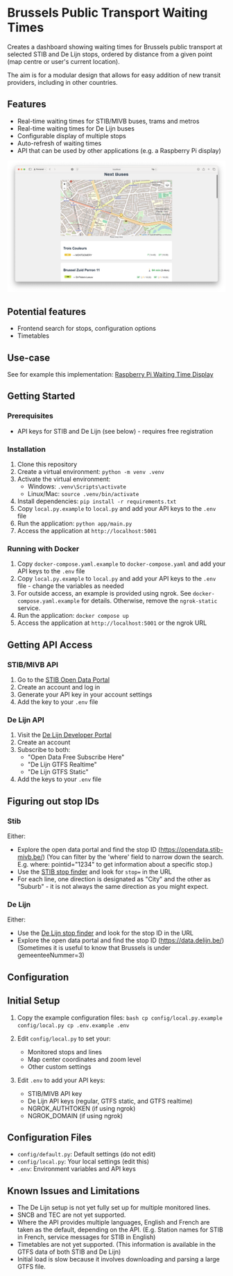# Brussels Public Transport Waiting Times

Creates a dashboard showing waiting times for Brussels public transport at selected STIB and De Lijn stops, ordered by distance from a given point (map centre or user's current location).

The aim is for a modular design that allows for easy addition of new transit providers, including in other countries.

## Features
- Real-time waiting times for STIB/MIVB buses, trams and metros
- Real-time waiting times for De Lijn buses
- Configurable display of multiple stops
- Auto-refresh of waiting times
- API that can be used by other applications (e.g. a Raspberry Pi display)

![Screenshot of the web portal the application creates](docs/images/webportal.png)

## Potential features
- Frontend search for stops, configuration options
- Timetables

## Use-case
See for example this implementation: [Raspberry Pi Waiting Time Display](https://github.com/bdamokos/rpi_waiting_time_display)


## Getting Started

### Prerequisites

- API keys for STIB and De Lijn (see below) - requires free registration

### Installation

1. Clone this repository
2. Create a virtual environment: `python -m venv .venv`
3. Activate the virtual environment:
   - Windows: `.venv\Scripts\activate`
   - Linux/Mac: `source .venv/bin/activate`
4. Install dependencies: `pip install -r requirements.txt`
5. Copy `local.py.example` to `local.py` and add your API keys to the `.env` file
6. Run the application: `python app/main.py`
7. Access the application at `http://localhost:5001`

### Running with Docker

1. Copy `docker-compose.yaml.example` to `docker-compose.yaml` and add your API keys to the `.env` file
2. Copy `local.py.example` to `local.py` and add your API keys to the `.env` file - change the variables as needed
3. For outside access, an example is provided using ngrok. See `docker-compose.yaml.example` for details. Otherwise, remove the `ngrok-static` service.
4. Run the application: `docker compose up`
5. Access the application at `http://localhost:5001` or the ngrok URL

## Getting API Access

### STIB/MIVB API

1. Go to the [STIB Open Data Portal](https://opendata.stib-mivb.be/)
2. Create an account and log in
3. Generate your API key in your account settings
4. Add the key to your `.env` file

### De Lijn API

1. Visit the [De Lijn Developer Portal](https://data.delijn.be/)
2. Create an account
3. Subscribe to both:
   - "Open Data Free Subscribe Here" 
   - "De Lijn GTFS Realtime"
   - "De Lijn GTFS Static"
4. Add the keys to your `.env` file

## Figuring out stop IDs

### Stib
Either:
- Explore the open data portal and find the stop ID (https://opendata.stib-mivb.be/) (You can filter by the 'where' field to narrow down the search. E.g. where: pointid="1234" to get information about a specific stop.)
- Use the [STIB stop finder](https://www.stib-mivb.be/index.htm?l=fr) and look for `stop=` in the URL
- For each line, one direction is designated as "City" and the other as "Suburb" - it is not always the same direction as you might expect.

### De Lijn
Either:
- Use the [De Lijn stop finder](https://www.delijn.be/nl/haltes/) and look for the stop ID in the URL
- Explore the open data portal and find the stop ID (https://data.delijn.be/) (Sometimes it is useful to know that Brussels is under gemeenteeNummer=3)

## Configuration

## Initial Setup

1. Copy the example configuration files:   ```bash
   cp config/local.py.example config/local.py
   cp .env.example .env   ```

2. Edit `config/local.py` to set your:
   - Monitored stops and lines
   - Map center coordinates and zoom level
   - Other custom settings

3. Edit `.env` to add your API keys:
   - STIB/MIVB API key
   - De Lijn API keys (regular, GTFS static, and GTFS realtime)
   - NGROK_AUTHTOKEN (if using ngrok)
   - NGROK_DOMAIN (if using ngrok)

## Configuration Files

- `config/default.py`: Default settings (do not edit)
- `config/local.py`: Your local settings (edit this)
- `.env`: Environment variables and API keys

## Known Issues and Limitations

- The De Lijn setup is not yet fully set up for multiple monitored lines.
- SNCB and TEC are not yet supported.
- Where the API provides multiple languages, English and French are taken as the default, depending on the API. (E.g. Station names for STIB in French, service messages for STIB in English)
- Timetables are not yet supported. (This information is available in the GTFS data of both STIB and De Lijn)
- Initial load is slow because it involves downloading and parsing a large GTFS file.


